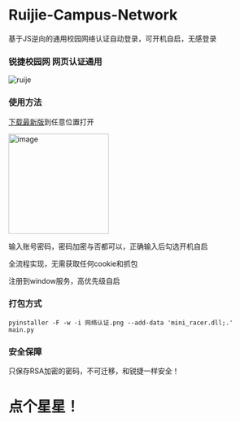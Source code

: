 # Ruijie-Campus-Network
基于JS逆向的通用校园网络认证自动登录，可开机自启，无感登录

### 锐捷校园网 网页认证通用
![ruije](https://user-images.githubusercontent.com/79371047/226113334-1d706b96-a37a-4dc3-a3a3-927aaffdda9b.png)

### 使用方法
<a href="https://github.com/Epxir/Ruijie-Campus-Network/releases/latest">下载最新版</a>到任意位置打开

<img width="197" alt="image" src="https://user-images.githubusercontent.com/79371047/226113516-21c8157f-b216-4007-ba23-efcbb61a31a4.png">

输入账号密码，密码加密与否都可以，正确输入后勾选开机自启

全流程实现，无需获取任何cookie和抓包

注册到window服务，高优先级自启

### 打包方式

```shell
pyinstaller -F -w -i 网络认证.png --add-data 'mini_racer.dll;.'  main.py
```

### 安全保障

只保存RSA加密的密码，不可迁移，和锐捷一样安全！

# 点个星星！

